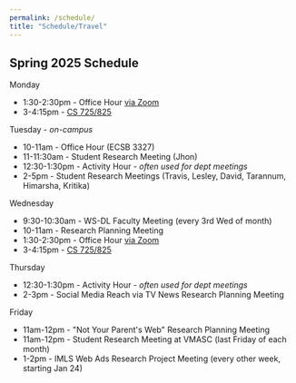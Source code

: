 ```yaml
---
permalink: /schedule/
title: "Schedule/Travel"
---
```


## Spring 2025 Schedule

Monday

* 1:30-2:30pm - Office Hour [via Zoom](https://odu.zoom.us/j/96490523173?pwd=jrGXkzTq81UyavD0lqkQu2mfqyRzbi.1)
* 3-4:15pm - [CS 725/825](https://weiglemc.github.io/teaching/2025-spr-cs725825)

Tuesday - *on-campus*

* 10-11am - Office Hour (ECSB 3327)
* 11-11:30am - Student Research Meeting (Jhon)
* 12:30-1:30pm - Activity Hour - *often used for dept meetings*
* 2-5pm - Student Research Meetings (Travis, Lesley, David, Tarannum, Himarsha, Kritika)

Wednesday

* 9:30-10:30am - WS-DL Faculty Meeting (every 3rd Wed of month)
* 10-11am - Research Planning Meeting
* 1:30-2:30pm - Office Hour [via Zoom](https://odu.zoom.us/j/96490523173?pwd=jrGXkzTq81UyavD0lqkQu2mfqyRzbi.1)
* 3-4:15pm - [CS 725/825](https://weiglemc.github.io/teaching/2025-spr-cs725825)

Thursday

* 12:30-1:30pm - Activity Hour - *often used for dept meetings*
* 2-3pm - Social Media Reach via TV News Research Planning Meeting

Friday

* 11am-12pm - "Not Your Parent's Web" Research Planning Meeting
* 11am-12pm - Student Research Meeting at VMASC (last Friday of each month)
* 1-2pm - IMLS Web Ads Research Project Meeting (every other week, starting Jan 24)
